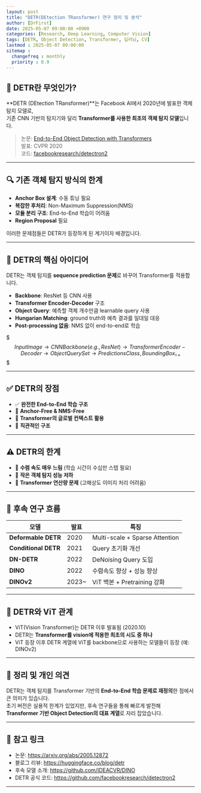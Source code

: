 ```yaml
---
layout: post
title: "DETR(DEtection TRansformer) 연구 정리 및 분석"
author: [DrFirst]
date: 2025-05-07 09:00:00 +0900
categories: [Research, Deep Learning, Computer Vision]
tags: [DETR, Object Detection, Transformer, 딥러닝, CV]
lastmod : 2025-05-07 09:00:00
sitemap :
  changefreq : monthly
  priority : 0.9
---
```


## 📌 DETR란 무엇인가?

**DETR (DEtection TRansformer)**는 Facebook AI에서 2020년에 발표한 객체 탐지 모델로,  
기존 CNN 기반의 탐지기와 달리 **Transformer를 사용한 최초의 객체 탐지 모델**입니다.

> 논문: [End-to-End Object Detection with Transformers](https://arxiv.org/abs/2005.12872)  
> 발표: CVPR 2020  
> 코드: [facebookresearch/detectron2](https://github.com/facebookresearch/detectron2)

---

## 🔍 기존 객체 탐지 방식의 한계

- **Anchor Box 설계**: 수동 튜닝 필요
- **복잡한 후처리**: Non-Maximum Suppression(NMS)
- **모듈 분리 구조**: End-to-End 학습이 어려움
- **Region Proposal** 필요

이러한 문제점들은 DETR가 등장하게 된 계기이자 배경입니다.

---

## 🧠 DETR의 핵심 아이디어

DETR는 객체 탐지를 **sequence prediction 문제**로 바꾸어 Transformer를 적용합니다.

- **Backbone**: ResNet 등 CNN 사용
- **Transformer Encoder-Decoder** 구조
- **Object Query**: 예측할 객체 개수만큼 learnable query 사용
- **Hungarian Matching**: ground truth와 예측 결과를 일대일 대응
- **Post-processing 없음**: NMS 없이 end-to-end로 학습

$$$
Input Image 
 → CNN Backbone (e.g., ResNet)
   → Transformer Encoder-Decoder
     → Object Query Set
       → Predictions {Class, Bounding Box}₁~ₙ
$$$

---

## ✅ DETR의 장점

- ✅ **완전한 End-to-End 학습 구조**
- 🧹 **Anchor-Free & NMS-Free**
- 💬 **Transformer의 글로벌 컨텍스트 활용**
- 🎯 **직관적인 구조**

---

## ⚠️ DETR의 한계

- 🐢 **수렴 속도 매우 느림** (학습 시간이 수십만 스텝 필요)
- 📏 **작은 객체 탐지 성능 저하**
- 🧠 **Transformer 연산량 문제** (고해상도 이미지 처리 어려움)

---

## 🔁 후속 연구 흐름

| 모델 | 발표 | 특징 |
|------|------|------|
| **Deformable DETR** | 2020 | Multi-scale + Sparse Attention |
| **Conditional DETR** | 2021 | Query 초기화 개선 |
| **DN-DETR** | 2022 | DeNoising Query 도입 |
| **DINO** | 2022 | 수렴속도 향상 + 성능 향상 |
| **DINOv2** | 2023~ | ViT 백본 + Pretraining 강화 |

---

## 🔄 DETR와 ViT 관계

- ViT(Vision Transformer)는 DETR 이후 발표됨 (2020.10)
- DETR는 **Transformer를 vision에 적용한 최초의 시도 중 하나**  
- ViT 등장 이후 DETR 계열에 ViT를 backbone으로 사용하는 모델들이 등장 (예: DINOv2)

---

## 💬 정리 및 개인 의견

DETR는 객체 탐지를 Transformer 기반의 **End-to-End 학습 문제로 재정의**한 점에서 큰 의미가 있습니다.  
초기 버전은 실용적 한계가 있었지만, 후속 연구들을 통해 빠르게 발전해  
**Transformer 기반 Object Detection의 대표 계열**로 자리 잡았습니다.

---

## 🔗 참고 링크

- 논문: https://arxiv.org/abs/2005.12872  
- 블로그 리뷰: https://huggingface.co/blog/detr  
- 후속 모델 소개: https://github.com/IDEACVR/DINO  
- DETR 공식 코드: https://github.com/facebookresearch/detectron2

---
